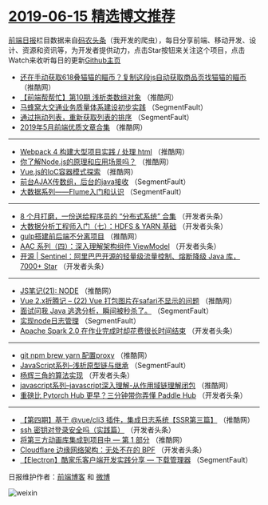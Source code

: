 # [2019-06-15 精选博文推荐](https://toutiao.qdkfweb.cn/date/2019/06/15)

[前端日报](https://qdkfweb.cn/c/news)栏目数据来自[码农头条](https://toutiao.qdkfweb.cn/)（我开发的爬虫），每日分享前端、移动开发、设计、资源和资讯等，为开发者提供动力，点击Star按钮来关注这个项目，点击Watch来收听每日的更新[Github主页](https://github.com/kujian/frontendDaily)
* [还在手动获取618叠猫猫的瞄币？复制这段js自动获取商品页找猫猫的瞄币](https://toutiao.qdkfweb.cn/115181.html) （推酷网）
* [【前端帮帮忙】第10期 浅析类数组对象](https://toutiao.qdkfweb.cn/115185.html) （推酷网）
* [马蜂窝大交通业务质量体系建设初步实践](https://toutiao.qdkfweb.cn/115109.html) （SegmentFault）
* [通过拖动列表，重新获取列表的排序](https://toutiao.qdkfweb.cn/115099.html) （SegmentFault）
* [2019年5月前端优质文章合集](https://toutiao.qdkfweb.cn/115169.html) （推酷网）

***
* [Webpack 4 构建大型项目实践 / 处理 html](https://toutiao.qdkfweb.cn/115171.html) （推酷网）
* [你了解Node.js的原理和应用场景吗？](https://toutiao.qdkfweb.cn/115184.html) （推酷网）
* [Vue.js的IoC容器模式探索](https://toutiao.qdkfweb.cn/115173.html) （推酷网）
* [前台AJAX传数组，后台的java接收](https://toutiao.qdkfweb.cn/115112.html) （SegmentFault）
* [大数据系列——Flume入门和认识](https://toutiao.qdkfweb.cn/115113.html) （SegmentFault）

***
* [8 个月打磨，一份送给程序员的 “分布式系统” 合集](https://toutiao.qdkfweb.cn/115124.html) （开发者头条）
* [大数据分析工程师入门（七）：HDFS &amp; YARN 基础](https://toutiao.qdkfweb.cn/115125.html) （开发者头条）
* [gulp搭建前后端不分离项目](https://toutiao.qdkfweb.cn/115177.html) （推酷网）
* [AAC 系列（四）：深入理解架构组件 ViewModel](https://toutiao.qdkfweb.cn/115147.html) （开发者头条）
* [开源 | Sentinel：阿里巴巴开源的轻量级流量控制、熔断降级 Java 库，7000+ Star](https://toutiao.qdkfweb.cn/115126.html) （开发者头条）

***
* [JS笔记(21): NODE](https://toutiao.qdkfweb.cn/115149.html) （推酷网）
* [Vue 2.x折腾记 &#8211; (22) Vue 打包图片在safari不显示的问题](https://toutiao.qdkfweb.cn/115150.html) （推酷网）
* [面试问我 Java 逃逸分析，瞬间被秒杀了。](https://toutiao.qdkfweb.cn/115107.html) （SegmentFault）
* [实现node日志管理](https://toutiao.qdkfweb.cn/115108.html) （SegmentFault）
* [Apache Spark 2.0 在作业完成时却花费很长时间结束](https://toutiao.qdkfweb.cn/115119.html) （开发者头条）

***
* [git npm brew yarn 配置proxy](https://toutiao.qdkfweb.cn/115152.html) （推酷网）
* [JavaScript系列&#8211;浅析原型链与继承](https://toutiao.qdkfweb.cn/115098.html) （SegmentFault）
* [杨辉三角的算法实现](https://toutiao.qdkfweb.cn/115130.html) （开发者头条）
* [javascript系列&#8211;javascript深入理解-从作用域链理解闭包](https://toutiao.qdkfweb.cn/115167.html) （推酷网）
* [重磅比 Pytorch Hub 更早？三分钟带你弄懂 Paddle Hub](https://toutiao.qdkfweb.cn/115141.html) （开发者头条）

***
* [【第四期】基于 @vue/cli3 插件，集成日志系统【SSR第三篇】](https://toutiao.qdkfweb.cn/115182.html) （推酷网）
* [ssh 密钥对登录安全吗（实践篇）](https://toutiao.qdkfweb.cn/115120.html) （开发者头条）
* [将第三方动画库集成到项目中 — 第 1 部分](https://toutiao.qdkfweb.cn/115153.html) （推酷网）
* [Cloudflare 边缘网络架构：无处不在的 BPF](https://toutiao.qdkfweb.cn/115131.html) （开发者头条）
* [【Electron】酷家乐客户端开发实践分享 — 下载管理器](https://toutiao.qdkfweb.cn/115110.html) （SegmentFault）

日报维护作者：[前端博客](https://qdkfweb.cn/) 和 [微博](https://qdkfweb.cn/go/weibo)

![weixin](https://user-images.githubusercontent.com/3055447/38468989-651132ac-3b80-11e8-8e6b-15122322a9d7.png)